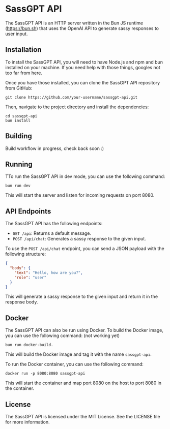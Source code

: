 # SassGPT API

The SassGPT API is an HTTP server written in the Bun JS runtime (https://bun.sh) that uses the OpenAI API to generate sassy responses to user input.

## Installation

To install the SassGPT API, you will need to have Node.js  and npm and bun installed on your machine. If you need help with those things, googles not too far from here.

Once you have those installed, you can clone the SassGPT API repository from GitHub:

```
git clone https://github.com/your-username/sassgpt-api.git
```

Then, navigate to the project directory and install the dependencies:

```
cd sassgpt-api
bun install
```

## Building

Build workflow in progress, check back soon :)

## Running

TTo run the SassGPT API in dev mode, you can use the following command:

```
bun run dev
```

This will start the server and listen for incoming requests on port 8080.

## API Endpoints

The SassGPT API has the following endpoints:

- `GET /api`: Returns a default message.
- `POST /api/chat`: Generates a sassy response to the given input.

To use the `POST /api/chat` endpoint, you can send a JSON payload with the following structure:

```json
{
  "body": {
    "text": "Hello, how are you?",
    "role": "user"
  }
}
```

This will generate a sassy response to the given input and return it in the response body.

## Docker

The SassGPT API can also be run using Docker. To build the Docker image, you can use the following command: (not working yet)

```
bun run docker-build.
```

This will build the Docker image and tag it with the name `sassgpt-api`.

To run the Docker container, you can use the following command:

```
docker run -p 8080:8080 sassgpt-api
```

This will start the container and map port 8080 on the host to port 8080 in the container.

## License

The SassGPT API is licensed under the MIT License. See the LICENSE file for more information.
